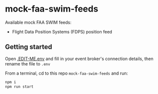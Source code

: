 # mock-faa-swim-feeds

Available mock FAA SWIM feeds:

- Flight Data Position Systems (FDPS) position feed

## Getting started

Open [.EDIT-ME.env](./src/.EDIT-ME.env) and fill in your event broker's connection details, then rename the file to `.env`

From a terminal, cd to this repo `mock-faa-swim-feeds` and run:

```sh
npm i
npm run start
```
